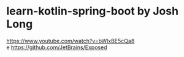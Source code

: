 # learn-kotlin-spring-boot by Josh Long <br>
https://www.youtube.com/watch?v=bWlxBE5cQa8 <br>e
https://github.com/JetBrains/Exposed
